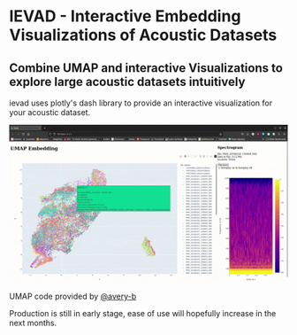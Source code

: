 # IEVAD - Interactive Embedding Visualizations of Acoustic Datasets
## Combine UMAP and interactive Visualizations to explore large acoustic datasets intuitively

ievad uses plotly's dash library to provide an interactive visualization for your acoustic dataset.

<!-- ![example of visualization](docs/imgs/example.png) -->
![example of visualization](docs/imgs/example.gif)

UMAP code provided by [@avery-b](https://github.com/avery-b)

Production is still in early stage, ease of use will hopefully increase in the next months.